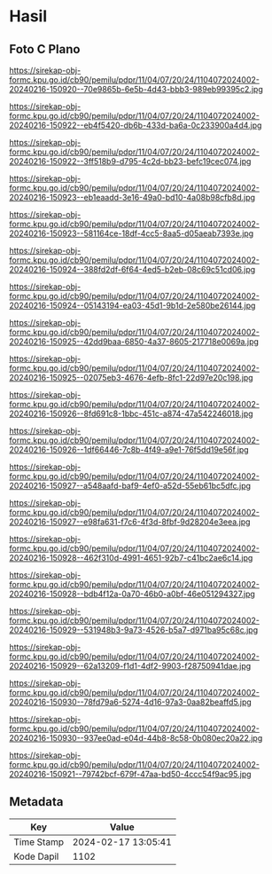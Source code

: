 # Hasil

## Foto C Plano

https://sirekap-obj-formc.kpu.go.id/cb90/pemilu/pdpr/11/04/07/20/24/1104072024002-20240216-150920--70e9865b-6e5b-4d43-bbb3-989eb99395c2.jpg

https://sirekap-obj-formc.kpu.go.id/cb90/pemilu/pdpr/11/04/07/20/24/1104072024002-20240216-150922--eb4f5420-db6b-433d-ba6a-0c233900a4d4.jpg

https://sirekap-obj-formc.kpu.go.id/cb90/pemilu/pdpr/11/04/07/20/24/1104072024002-20240216-150922--3ff518b9-d795-4c2d-bb23-befc19cec074.jpg

https://sirekap-obj-formc.kpu.go.id/cb90/pemilu/pdpr/11/04/07/20/24/1104072024002-20240216-150923--eb1eaadd-3e16-49a0-bd10-4a08b98cfb8d.jpg

https://sirekap-obj-formc.kpu.go.id/cb90/pemilu/pdpr/11/04/07/20/24/1104072024002-20240216-150923--581164ce-18df-4cc5-8aa5-d05aeab7393e.jpg

https://sirekap-obj-formc.kpu.go.id/cb90/pemilu/pdpr/11/04/07/20/24/1104072024002-20240216-150924--388fd2df-6f64-4ed5-b2eb-08c69c51cd06.jpg

https://sirekap-obj-formc.kpu.go.id/cb90/pemilu/pdpr/11/04/07/20/24/1104072024002-20240216-150924--05143194-ea03-45d1-9b1d-2e580be26144.jpg

https://sirekap-obj-formc.kpu.go.id/cb90/pemilu/pdpr/11/04/07/20/24/1104072024002-20240216-150925--42dd9baa-6850-4a37-8605-217718e0069a.jpg

https://sirekap-obj-formc.kpu.go.id/cb90/pemilu/pdpr/11/04/07/20/24/1104072024002-20240216-150925--02075eb3-4676-4efb-8fc1-22d97e20c198.jpg

https://sirekap-obj-formc.kpu.go.id/cb90/pemilu/pdpr/11/04/07/20/24/1104072024002-20240216-150926--8fd691c8-1bbc-451c-a874-47a542246018.jpg

https://sirekap-obj-formc.kpu.go.id/cb90/pemilu/pdpr/11/04/07/20/24/1104072024002-20240216-150926--1df66446-7c8b-4f49-a9e1-76f5dd19e56f.jpg

https://sirekap-obj-formc.kpu.go.id/cb90/pemilu/pdpr/11/04/07/20/24/1104072024002-20240216-150927--a548aafd-baf9-4ef0-a52d-55eb61bc5dfc.jpg

https://sirekap-obj-formc.kpu.go.id/cb90/pemilu/pdpr/11/04/07/20/24/1104072024002-20240216-150927--e98fa631-f7c6-4f3d-8fbf-9d28204e3eea.jpg

https://sirekap-obj-formc.kpu.go.id/cb90/pemilu/pdpr/11/04/07/20/24/1104072024002-20240216-150928--462f310d-4991-4651-92b7-c41bc2ae6c14.jpg

https://sirekap-obj-formc.kpu.go.id/cb90/pemilu/pdpr/11/04/07/20/24/1104072024002-20240216-150928--bdb4f12a-0a70-46b0-a0bf-46e051294327.jpg

https://sirekap-obj-formc.kpu.go.id/cb90/pemilu/pdpr/11/04/07/20/24/1104072024002-20240216-150929--531948b3-9a73-4526-b5a7-d971ba95c68c.jpg

https://sirekap-obj-formc.kpu.go.id/cb90/pemilu/pdpr/11/04/07/20/24/1104072024002-20240216-150929--62a13209-f1d1-4df2-9903-f28750941dae.jpg

https://sirekap-obj-formc.kpu.go.id/cb90/pemilu/pdpr/11/04/07/20/24/1104072024002-20240216-150930--78fd79a6-5274-4d16-97a3-0aa82beaffd5.jpg

https://sirekap-obj-formc.kpu.go.id/cb90/pemilu/pdpr/11/04/07/20/24/1104072024002-20240216-150930--937ee0ad-e04d-44b8-8c58-0b080ec20a22.jpg

https://sirekap-obj-formc.kpu.go.id/cb90/pemilu/pdpr/11/04/07/20/24/1104072024002-20240216-150921--79742bcf-679f-47aa-bd50-4ccc54f9ac95.jpg


## Metadata

| Key        | Value               |
| ---------- | ------------------- |
| Time Stamp | 2024-02-17 13:05:41 |
| Kode Dapil | 1102                |



